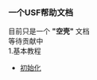 ### 一个USF帮助文档  
目前只是一个 __"空壳"__ 文档  
等待贡献中  
1.基本教程
- [初始化](/USF%E5%AE%89%E8%A3%85%E6%95%99%E7%A8%8B/%E5%88%9D%E5%A7%8B%E5%8C%96.md)